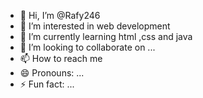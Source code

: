 - 👋 Hi, I’m @Rafy246
- 👀 I’m interested in web development
- 🌱 I’m currently learning html ,css and java
- 💞️ I’m looking to collaborate on ...
- 📫 How to reach me 
- 😄 Pronouns: ...
- ⚡ Fun fact: ...

<!---
Rafy246/Rafy246 is a ✨ special ✨ repository because its `README.md` (this file) appears on your GitHub profile.
You can click the Preview link to take a look at your changes.
--->
